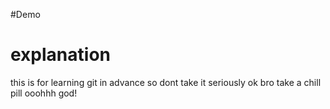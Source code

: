 #Demo
# explanation

this is for learning git in advance so dont take it seriously ok bro take a chill pill
ooohhh god!

